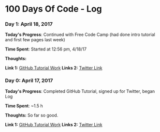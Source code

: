 # 100 Days Of Code - Log

### Day 1: April 18, 2017

**Today's Progress**: Continued with Free Code Camp (had done intro tutorial and first few pages last week)

**Time Spent**:  Started at 12:56 pm, 4/18/17

**Thoughts:** 

**Link 1:** [GitHub Tutorial Work](https://github.com/timbitzen/hello-world)
**Links 2:** [Twitter Link](https://twitter.com/timbitzen)


### Day 0: April 17, 2017

**Today's Progress**: Completed GitHub Tutorial, signed up for Twitter, began Log

**Time Spent**: ~1.5 h

**Thoughts:** So far so good. 

**Link 1:** [GitHub Tutorial Work](https://github.com/timbitzen/hello-world)
**Links 2:** [Twitter Link](https://twitter.com/timbitzen)
